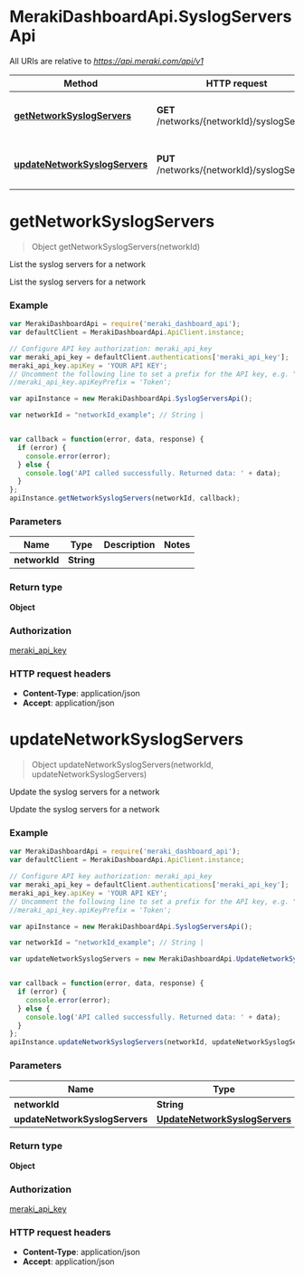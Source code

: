 # MerakiDashboardApi.SyslogServersApi

All URIs are relative to *https://api.meraki.com/api/v1*

Method | HTTP request | Description
------------- | ------------- | -------------
[**getNetworkSyslogServers**](SyslogServersApi.md#getNetworkSyslogServers) | **GET** /networks/{networkId}/syslogServers | List the syslog servers for a network
[**updateNetworkSyslogServers**](SyslogServersApi.md#updateNetworkSyslogServers) | **PUT** /networks/{networkId}/syslogServers | Update the syslog servers for a network


<a name="getNetworkSyslogServers"></a>
# **getNetworkSyslogServers**
> Object getNetworkSyslogServers(networkId)

List the syslog servers for a network

List the syslog servers for a network

### Example
```javascript
var MerakiDashboardApi = require('meraki_dashboard_api');
var defaultClient = MerakiDashboardApi.ApiClient.instance;

// Configure API key authorization: meraki_api_key
var meraki_api_key = defaultClient.authentications['meraki_api_key'];
meraki_api_key.apiKey = 'YOUR API KEY';
// Uncomment the following line to set a prefix for the API key, e.g. "Token" (defaults to null)
//meraki_api_key.apiKeyPrefix = 'Token';

var apiInstance = new MerakiDashboardApi.SyslogServersApi();

var networkId = "networkId_example"; // String | 


var callback = function(error, data, response) {
  if (error) {
    console.error(error);
  } else {
    console.log('API called successfully. Returned data: ' + data);
  }
};
apiInstance.getNetworkSyslogServers(networkId, callback);
```

### Parameters

Name | Type | Description  | Notes
------------- | ------------- | ------------- | -------------
 **networkId** | **String**|  | 

### Return type

**Object**

### Authorization

[meraki_api_key](../README.md#meraki_api_key)

### HTTP request headers

 - **Content-Type**: application/json
 - **Accept**: application/json

<a name="updateNetworkSyslogServers"></a>
# **updateNetworkSyslogServers**
> Object updateNetworkSyslogServers(networkId, updateNetworkSyslogServers)

Update the syslog servers for a network

Update the syslog servers for a network

### Example
```javascript
var MerakiDashboardApi = require('meraki_dashboard_api');
var defaultClient = MerakiDashboardApi.ApiClient.instance;

// Configure API key authorization: meraki_api_key
var meraki_api_key = defaultClient.authentications['meraki_api_key'];
meraki_api_key.apiKey = 'YOUR API KEY';
// Uncomment the following line to set a prefix for the API key, e.g. "Token" (defaults to null)
//meraki_api_key.apiKeyPrefix = 'Token';

var apiInstance = new MerakiDashboardApi.SyslogServersApi();

var networkId = "networkId_example"; // String | 

var updateNetworkSyslogServers = new MerakiDashboardApi.UpdateNetworkSyslogServers(); // UpdateNetworkSyslogServers | 


var callback = function(error, data, response) {
  if (error) {
    console.error(error);
  } else {
    console.log('API called successfully. Returned data: ' + data);
  }
};
apiInstance.updateNetworkSyslogServers(networkId, updateNetworkSyslogServers, callback);
```

### Parameters

Name | Type | Description  | Notes
------------- | ------------- | ------------- | -------------
 **networkId** | **String**|  | 
 **updateNetworkSyslogServers** | [**UpdateNetworkSyslogServers**](UpdateNetworkSyslogServers.md)|  | 

### Return type

**Object**

### Authorization

[meraki_api_key](../README.md#meraki_api_key)

### HTTP request headers

 - **Content-Type**: application/json
 - **Accept**: application/json

